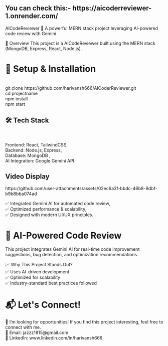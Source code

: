 <h2>You can check this:- https://aicoderreviewer-1.onrender.com/</h2>
AICodeReviewer
🚀 A powerful MERN stack project leveraging AI-powered code review with Gemini

🔹 Overview
This project is a AICodeReviewer built using the MERN stack (MongoDB, Express, React, Node.js).

<h1> 🚀 Setup & Installation </h1> <br>
git clone https://github.com/harivansh666/AICoderReviewer.git  <br>
cd projectname <br>
npm install <br>
npm start <br>


<h2> 🛠️ Tech Stack </h2> <br>
               
Frontend: React, TailwindCSS, <br>
Backend: Node.js, Express, <br>
Database: MongoDB ,<br>
AI Integration: Google Gemini API <br>

<h2>Video Display</h2>
https://github.com/user-attachments/assets/02ec6a3f-bbdc-46b8-9dbf-b9b8bba074ad



✅ Integrated Gemini AI for automated code review, <br>
✅ Optimized performance & scalability, <br>
✅ Designed with modern UI/UX principles. <br>

<h1>🧠 AI-Powered Code Review </h1>
This project integrates Gemini AI for real-time code improvement suggestions, bug detection, and optimization recommendations.

📈 Why This Project Stands Out? <br>
✅ Uses AI-driven development <br>
✅ Optimized for scalability <br>
✅ Industry-standard best practices followed <br>

<h1> 📬 Let's Connect! </h1>
💼 I’m looking for opportunities! If you find this project interesting, feel free to connect with me. <br>
📧 Email: jazzz1815@gmail.com <br>
🔗 LinkedIn: www.linkedin.com/in/harivansh666 <br>

